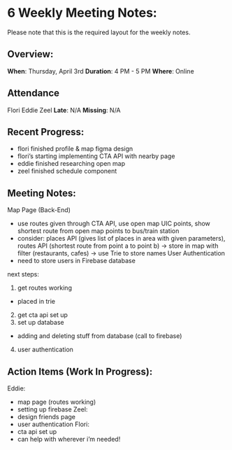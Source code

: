 # 6 Weekly Meeting Notes:
Please note that this is the required layout for the weekly notes.

## Overview:
**When**:  Thursday, April 3rd
**Duration**: 4 PM - 5 PM
**Where**:  Online

## Attendance
Flori
Eddie
Zeel
**Late**: N/A
**Missing**: N/A

## Recent Progress:
- flori finished profile & map figma design 
- flori’s starting implementing CTA API with nearby page
- eddie finished researching open map 
- zeel finished schedule component


## Meeting Notes: 
Map Page (Back-End)
- use routes given through CTA API, use open map UIC points, show shortest route from open map points to bus/train station
- consider: places API (gives list of places in area with given parameters), routes API (shortest route from point a to point b) → store in map with filter (restaurants, cafes) → use Trie to store names
User Authentication  
- need to store users in Firebase database

next steps:
1. get routes working
- placed in trie
2. get cta api set up
3. set up database
- adding and deleting stuff from database (call to firebase)
4. user authentication 


## Action Items (Work In Progress):
Eddie: 
- map page (routes working)
- setting up firebase
Zeel: 
- design friends page
- user authentication 
Flori:
- cta api set up
- can help with wherever i’m needed! 
